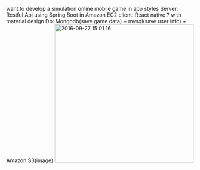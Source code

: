 want to develop a simulation online mobile game in app styles Server: Restful Api using Spring Boot in Amazon EC2 client: React native ? with material design Db: Mongodb(save game data) + mysql(save user info) + Amazon S3(image)
<img width="372" alt="2016-09-27 15 01 16" src="https://cloud.githubusercontent.com/assets/5095254/18861859/36fc33c8-84c3-11e6-8f93-cbbab2cb7882.png">